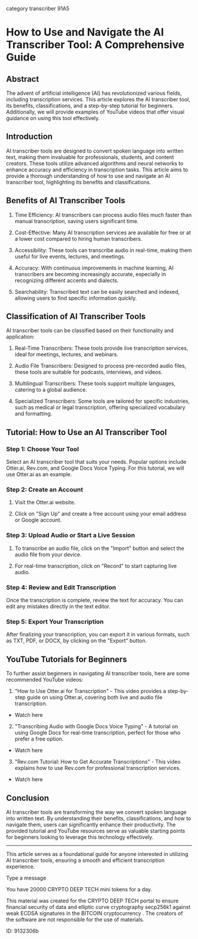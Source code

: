 category transcriber 91A5
# How to Use and Navigate the AI Transcriber Tool: A Comprehensive Guide



## Abstract



The advent of artificial intelligence (AI) has revolutionized various fields, including transcription services. This article explores the AI transcriber tool, its benefits, classifications, and a step-by-step tutorial for beginners. Additionally, we will provide examples of YouTube videos that offer visual guidance on using this tool effectively.



## Introduction



AI transcriber tools are designed to convert spoken language into written text, making them invaluable for professionals, students, and content creators. These tools utilize advanced algorithms and neural networks to enhance accuracy and efficiency in transcription tasks. This article aims to provide a thorough understanding of how to use and navigate an AI transcriber tool, highlighting its benefits and classifications.



## Benefits of AI Transcriber Tools



1. Time Efficiency: AI transcribers can process audio files much faster than manual transcription, saving users significant time.

2. Cost-Effective: Many AI transcription services are available for free or at a lower cost compared to hiring human transcribers.

3. Accessibility: These tools can transcribe audio in real-time, making them useful for live events, lectures, and meetings.

4. Accuracy: With continuous improvements in machine learning, AI transcribers are becoming increasingly accurate, especially in recognizing different accents and dialects.

5. Searchability: Transcribed text can be easily searched and indexed, allowing users to find specific information quickly.



## Classification of AI Transcriber Tools



AI transcriber tools can be classified based on their functionality and application:



1. Real-Time Transcribers: These tools provide live transcription services, ideal for meetings, lectures, and webinars.

2. Audio File Transcribers: Designed to process pre-recorded audio files, these tools are suitable for podcasts, interviews, and videos.

3. Multilingual Transcribers: These tools support multiple languages, catering to a global audience.

4. Specialized Transcribers: Some tools are tailored for specific industries, such as medical or legal transcription, offering specialized vocabulary and formatting.



## Tutorial: How to Use an AI Transcriber Tool



### Step 1: Choose Your Tool



Select an AI transcriber tool that suits your needs. Popular options include Otter.ai, Rev.com, and Google Docs Voice Typing. For this tutorial, we will use Otter.ai as an example.



### Step 2: Create an Account



1. Visit the Otter.ai website.

2. Click on "Sign Up" and create a free account using your email address or Google account.



### Step 3: Upload Audio or Start a Live Session



1. To transcribe an audio file, click on the "Import" button and select the audio file from your device.

2. For real-time transcription, click on "Record" to start capturing live audio.



### Step 4: Review and Edit Transcription



Once the transcription is complete, review the text for accuracy. You can edit any mistakes directly in the text editor.



### Step 5: Export Your Transcription



After finalizing your transcription, you can export it in various formats, such as TXT, PDF, or DOCX, by clicking on the "Export" button.



## YouTube Tutorials for Beginners



To further assist beginners in navigating AI transcriber tools, here are some recommended YouTube videos:



1. "How to Use Otter.ai for Transcription" - This video provides a step-by-step guide on using Otter.ai, covering both live and audio file transcription.

- Watch here



2. "Transcribing Audio with Google Docs Voice Typing" - A tutorial on using Google Docs for real-time transcription, perfect for those who prefer a free option.

- Watch here



3. "Rev.com Tutorial: How to Get Accurate Transcriptions" - This video explains how to use Rev.com for professional transcription services.

- Watch here



## Conclusion



AI transcriber tools are transforming the way we convert spoken language into written text. By understanding their benefits, classifications, and how to navigate them, users can significantly enhance their productivity. The provided tutorial and YouTube resources serve as valuable starting points for beginners looking to leverage this technology effectively.



---



This article serves as a foundational guide for anyone interested in utilizing AI transcriber tools, ensuring a smooth and efficient transcription experience.



Type a message

You have 20000 CRYPTO DEEP TECH mini tokens for a day.


This material was created for the  CRYPTO DEEP TECH portal  to ensure financial security of data and elliptic curve cryptography  secp256k1 against weak ECDSA  signatures   in the  BITCOIN cryptocurrency . The creators of the software are not responsible for the use of materials.

 ID: 9132306b
